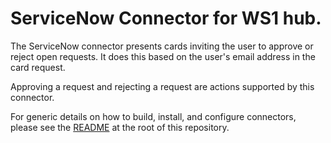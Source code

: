 # ServiceNow Connector for WS1 hub.

The ServiceNow connector presents cards inviting the user to approve or reject open requests. It does this based on the user's email address in the card request.

Approving a request and rejecting a request are actions supported by this connector.

For generic details on how to build, install, and configure connectors, please see the [README](https://github.com/vmware/connectors-workspace-one/blob/master/README.md) at the root of this repository.
